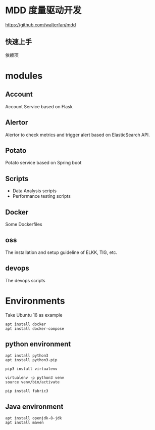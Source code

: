 # MDD 度量驱动开发 
https://github.com/walterfan/mdd

## 快速上手

依赖项

# modules

## Account
Account Service based on Flask

## Alertor
Alertor to check metrics and trigger alert based on ElasticSearch API.

## Potato
Potato service based on Spring boot

## Scripts
* Data Analysis scripts
* Performance testing scripts

## Docker

Some Dockerfiles

## oss

The installation and setup guideline of ELKK, TIG, etc.

## devops

The devops scripts

# Environments
Take Ubuntu 16 as example

```
apt install docker
apt install docker-compose

```
## python environment

```
apt install python3
apt install python3-pip

pip3 install virtualenv

virtualenv -p python3 venv
source venv/bin/activate

pip install fabric3
```

## Java environment

```
apt install openjdk-8-jdk
apt install maven
```